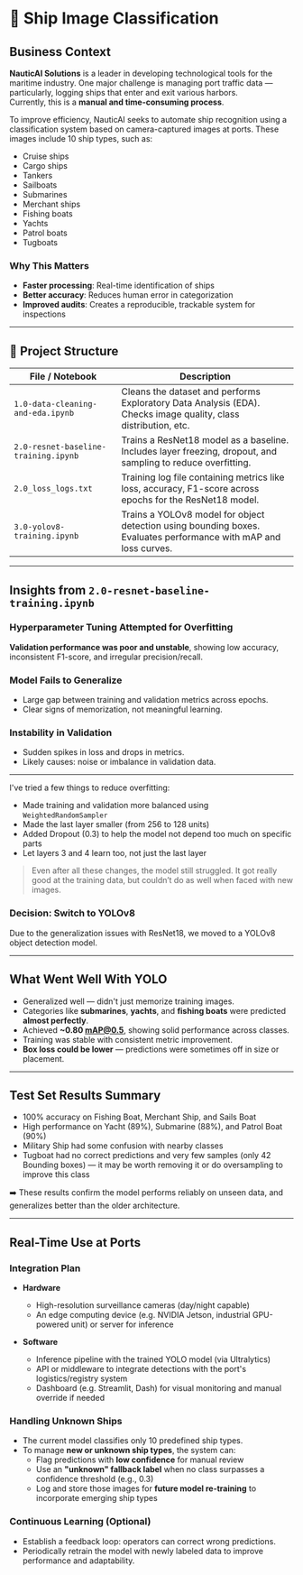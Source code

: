 # 🚢 Ship Image Classification

## Business Context

**NauticAI Solutions** is a leader in developing technological tools for the maritime industry. One major challenge is managing port traffic data — particularly, logging ships that enter and exit various harbors.  
Currently, this is a **manual and time-consuming process**.

To improve efficiency, NauticAI seeks to automate ship recognition using a classification system based on camera-captured images at ports. These images include 10 ship types, such as:

- Cruise ships
- Cargo ships
- Tankers
- Sailboats
- Submarines
- Merchant ships
- Fishing boats
- Yachts
- Patrol boats
- Tugboats

### Why This Matters

- **Faster processing**: Real-time identification of ships  
- **Better accuracy**: Reduces human error in categorization  
- **Improved audits**: Creates a reproducible, trackable system for inspections  

---

## 📁 Project Structure

| File / Notebook                      | Description                                                                                                         |
|-------------------------------------|---------------------------------------------------------------------------------------------------------------------|
| `1.0-data-cleaning-and-eda.ipynb`   | Cleans the dataset and performs Exploratory Data Analysis (EDA). Checks image quality, class distribution, etc.     |
| `2.0-resnet-baseline-training.ipynb`| Trains a ResNet18 model as a baseline. Includes layer freezing, dropout, and sampling to reduce overfitting.        |
| `2.0_loss_logs.txt`                 | Training log file containing metrics like loss, accuracy, F1-score across epochs for the ResNet18 model.            |
| `3.0-yolov8-training.ipynb`         | Trains a YOLOv8 model for object detection using bounding boxes. Evaluates performance with mAP and loss curves.    |

---

## Insights from `2.0-resnet-baseline-training.ipynb`

### Hyperparameter Tuning Attempted for Overfitting

**Validation performance was poor and unstable**, showing low accuracy, inconsistent F1-score, and irregular precision/recall.

### Model Fails to Generalize

- Large gap between training and validation metrics across epochs.  
- Clear signs of memorization, not meaningful learning.

### Instability in Validation

- Sudden spikes in loss and drops in metrics.  
- Likely causes: noise or imbalance in validation data.

---

I've tried a few things to reduce overfitting:

- Made training and validation more balanced using `WeightedRandomSampler`  
- Made the last layer smaller (from 256 to 128 units)  
- Added Dropout (0.3) to help the model not depend too much on specific parts  
- Let layers 3 and 4 learn too, not just the last layer

> Even after all these changes, the model still struggled. It got really good at the training data, but couldn’t do as well when faced with new images.

### Decision: Switch to YOLOv8

Due to the generalization issues with ResNet18, we moved to a YOLOv8 object detection model.

---

## What Went Well With YOLO

- Generalized well — didn't just memorize training images.  
- Categories like **submarines**, **yachts**, and **fishing boats** were predicted **almost perfectly**.  
- Achieved **~0.80 mAP@0.5**, showing solid performance across classes.  
- Training was stable with consistent metric improvement.  
- **Box loss could be lower** — predictions were sometimes off in size or placement.

---

## Test Set Results Summary

- 100% accuracy on Fishing Boat, Merchant Ship, and Sails Boat  
- High performance on Yacht (89%), Submarine (88%), and Patrol Boat (90%)  
- Military Ship had some confusion with nearby classes 
- Tugboat had no correct predictions and very few samples (only 42 Bounding boxes) — it may be worth removing it or do oversampling to improve this class

➡️ These results confirm the model performs reliably on unseen data, and generalizes better than the older architecture.

---

## Real-Time Use at Ports

### Integration Plan

- **Hardware**
  - High-resolution surveillance cameras (day/night capable)
  - An edge computing device (e.g. NVIDIA Jetson, industrial GPU-powered unit) or server for inference

- **Software**
  - Inference pipeline with the trained YOLO model (via Ultralytics)
  - API or middleware to integrate detections with the port's logistics/registry system
  - Dashboard (e.g. Streamlit, Dash) for visual monitoring and manual override if needed

### Handling Unknown Ships
- The current model classifies only 10 predefined ship types.
- To manage **new or unknown ship types**, the system can:
  - Flag predictions with **low confidence** for manual review
  - Use an **"unknown" fallback label** when no class surpasses a confidence threshold (e.g., 0.3)
  - Log and store those images for **future model re-training** to incorporate emerging ship types

### Continuous Learning (Optional)
- Establish a feedback loop: operators can correct wrong predictions.
- Periodically retrain the model with newly labeled data to improve performance and adaptability.
